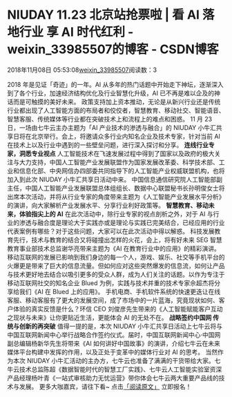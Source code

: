 # NIUDAY 11.23 北京站抢票啦 | 看 AI 落地行业 享 AI 时代红利 - weixin_33985507的博客 - CSDN博客
2018年11月08日 05:53:08[weixin_33985507](https://me.csdn.net/weixin_33985507)阅读数：3
> 
2018 年是见证「奇迹」的一年。AI 从多年的热门话题中开始走下神坛，逐渐深入到了各个行业，加速经济结构优化及行业智慧化升级，AI 已不再是难以企及的神话而是可触摸的美好未来。 政策支持加上资本推动，无论是从新兴行业还是传统行业都出现了人工智能方面的布局者和佼佼者，智慧教育、移动社交、智能语音、智慧客服、传统媒体等行业都在突破技术上和流程上的难点和困惑。
11 月 23 日，一场由七牛云主办主题为「AI 产业技术的渗透与融合」的 NIUDAY 小牛汇共享日将在北京举行。会上，将邀请众多行业内知名企业及技术专家，针对当前 AI 在技术上以及行业中遇到的一些壁垒问题，进行深入探讨和分享。
**连线行业专家，洞悉专业视点**
人工智能技术在飞速发展过程中得到了国家以及政府的极大关注与大力支持，中国人工智能产业发展联盟作为国家发展改革委、科学技术部、工业和信息化部、中央网信办四部委共同指导下的人工智能产业权威联盟机构，也将加入到此次 NIUDAY 小牛汇共享日活动中来。
中国信息通信研究院人工智能部副主任，中国人工智能产业发展联盟总体组组长、数据中心联盟秘书长孙明俊女士将出席本次活动，并将从行业专家的角度带来主题为《人工智能产业发展水平分析》的演讲，向大家解析产业发展水平、分享行业利好政策等。
**智慧教育、移动未来，体验指尖上的 AI**
在此次活动中，除行业专家的视点剖析之外，对于 AI 与行业的渗透与融合度是理论大于实践亦或是理论与实践已完美结合，已经应用的行业代表案例有哪些？对于这些问题，大家可以在此次活动中得以解惑。
科技发展教育先行，技术与教育的结合又将碰撞出怎样的火花，会上，将有好未来 SEG 智慧教育事业部技术总监谢华亮带来主题为《AI 在教育行业中的应用》的精彩演讲。
移动互联网的发展已影响到我们身边的每一个人，游戏、娱乐、社交等手机平台的火爆更是带来了巨大的信息流量。但如何应对这些突然爆发的信息流，如何让产品与技术更好地去结合以吸引更多的受众人群，成为人们关注的话题。以作为专注于移动互联网社交的知名企业 Blued 为例，实践与技术并重的技术专家佘超杰将分享给我们《AI 在 Blued 上的应用》。
手机电商、手机软件系统的快速更迭让在线客服、移动客服有了更大的发展空间，成了市场中的一片蓝海，究竟现状如何、客户体验的真实反馈是什么？环信 CEO 刘俊彦先生带来的《人工智能赋能客户互动之现状与未来》让你更贴近生活，更能体会 AI 的无处不在。
**战略签约中国网 传统与创新的再突破**
值得一提的是，本次 NIUDAY 小牛汇共享日活动上七牛云将与中国互联网新闻中心举行战略合作签约仪式。届时，中国互联网新闻中心·中国网副总编辑杨新华先生将带来《AI 如何讲好中国故事》的演讲，介绍七牛云在未来媒体平台构建中发挥的作用，以及正处于变革中的媒体行业对 AI 的思考。
当然作为本次 NIUDAY 小牛汇活动的主办方，七牛云也准备了满满的干货带给大家。七牛云技术总监陈超《数据智能时代的智慧工厂实践》、七牛云人工智能实验室资深产品经理杨叶青《一站式审核助力无忧运营》带你体会七牛云两大重要产品线的技术与发展。
更多大咖嘉宾，请往下看~
点击[「阅读原文」](https://link.juejin.im?target=https%3A%2F%2F0x7.me%2F9EQu)
立即报名！
